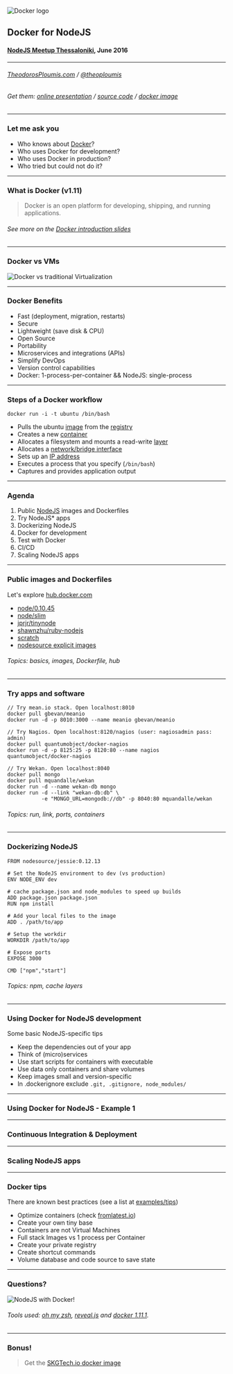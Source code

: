 ![Docker logo](https://raw.githubusercontent.com/theodorosploumis/docker-nodejs/gh-pages/img/docker_logo.png)

## Docker for NodeJS

#### [NodeJS Meetup Thessaloniki](http://www.meetup.com/Thessaloniki-Node-js-Meetup/), June 2016

_________________
###### [TheodorosPloumis.com](http://www.theodorosploumis.com/en) / [@theoploumis](twitter.com/theoploumis)
###### Get them: [online presentation](http://theodorosploumis.github.io/docker-nodejs/) / [source code](https://github.com/theodorosploumis/docker-nodejs) / [docker image](https://hub.docker.com/r/tplcom/docker-nodejs/)

---

### Let me ask you

- Who knows about [Docker](http://docker.com)?
- Who uses Docker for development?
- Who uses Docker in production?
- Who tried but could not do it?

---

### What is Docker (v1.11)

> Docker is an open platform for developing, shipping, and running applications.

###### See more on the [Docker introduction slides](http://theodorosploumis.github.io/docker-presentation/)

---

### Docker vs VMs

![Docker vs traditional Virtualization](https://insights.sei.cmu.edu/assets/content/VM-Diagram.png)

---

### Docker Benefits

 - Fast (deployment, migration, restarts)
 - Secure
 - Lightweight (save disk & CPU)
 - Open Source
 - Portability
 - Microservices and integrations (APIs)
 - Simplify DevOps
 - Version control capabilities
 - Docker: 1-process-per-container && NodeJS: single-process

---

### Steps of a Docker workflow

```
docker run -i -t ubuntu /bin/bash
```

 - Pulls the ubuntu [image](https://docs.docker.com/engine/userguide/containers/dockerimages/ "A read-only layer that is the base of your container. It can have a parent image to abstract away the more basic filesystem snapshot.") from the [registry](https://docs.docker.com/registry/ "The central place where all publicly published images live. You can search it, upload your images there and when you pull a docker image, it comes the repository/hub.")
 - Creates a new [container](https://docs.docker.com/engine/userguide/storagedriver/imagesandcontainers/ "A runnable instance of the image, basically it is a process isolated by docker that runs on top of the filesystem that an image provides.")
 - Allocates a filesystem and mounts a read-write [layer](https://docs.docker.com/engine/reference/glossary/#filesystem "A set of read-only files to provision the system. Think of a layer as a read only snapshot of the filesystem.")
 - Allocates a [network/bridge interface](https://www.wikiwand.com/en/Bridging_%28networking%29 "")
 - Sets up an [IP address](https://www.wikiwand.com/en/IP_address "An Internet Protocol address (IP address) is a numerical label assigned to each device (e.g., computer, printer) participating in a computer network that uses the Internet Protocol for communication.")
 - Executes a process that you specify (``` /bin/bash ```)
 - Captures and provides application output

---

### Agenda

 1. Public [NodeJS](https://hub.docker.com/search/?page=1&q=nodejs&starCount=0) images and Dockerfiles
 2. Try NodeJS* apps
 3. Dockerizing NodeJS
 4. Docker for development
 5. Test with Docker
 6. CI/CD
 7. Scaling NodeJS apps

---

### Public images and Dockerfiles

Let's explore [hub.docker.com](https://hub.docker.com)

 - [node/0.10.45](https://github.com/nodejs/docker-node/blob/5e058d36cc69303d1f62d424615fa03e050f20ef/0.10/Dockerfile)
 - [node/slim](https://hub.docker.com/r/library/node/tags/slim/)
 - [jprjr/tinynode](https://hub.docker.com/r/jprjr/tinynode/)
 - [shawnzhu/ruby-nodejs](https://hub.docker.com/r/shawnzhu/ruby-nodejs/)
 - [scratch](https://hub.docker.com/_/scratch/)
 - [nodesource explicit images](https://github.com/nodesource/docker-node#usage)

###### Topics: basics, images, Dockerfile, hub

---

### Try apps and software

```
// Try mean.io stack. Open localhost:8010
docker pull gbevan/meanio
docker run -d -p 8010:3000 --name meanio gbevan/meanio

// Try Nagios. Open localhost:8120/nagios (user: nagiosadmin pass: admin)
docker pull quantumobject/docker-nagios
docker run -d -p 8125:25 -p 8120:80 --name nagios quantumobject/docker-nagios

// Try Wekan. Open localhost:8040
docker pull mongo
docker pull mquandalle/wekan
docker run -d --name wekan-db mongo
docker run -d --link "wekan-db:db" \
           -e "MONGO_URL=mongodb://db" -p 8040:80 mquandalle/wekan

```
###### Topics: run, link, ports, containers

---

### Dockerizing NodeJS

```
FROM nodesource/jessie:0.12.13

# Set the NodeJS environment to dev (vs production)
ENV NODE_ENV dev

# cache package.json and node_modules to speed up builds
ADD package.json package.json
RUN npm install

# Add your local files to the image
ADD . /path/to/app

# Setup the workdir
WORKDIR /path/to/app

# Expose ports
EXPOSE 3000

CMD ["npm","start"]
```
###### Topics: npm, cache layers

---

### Using Docker for NodeJS development

Some basic NodeJS-specific tips

 - Keep the dependencies out of your app
 - Think of (micro)services
 - Use start scripts for containers with executable
 - Use data only containers and share volumes
 - Keep images small and version-specific
 - In .dockerignore exclude ```.git, .gitignore, node_modules/```

---

### Using Docker for NodeJS - Example 1



---

### Continuous Integration & Deployment

---

### Scaling NodeJS apps

---

### Docker tips

There are known best practices (see a list at [examples/tips](https://github.com/theodorosploumis/docker-presentation/tree/gh-pages/examples/tips))

- Optimize containers (check [fromlatest.io](https://www.fromlatest.io/))
- Create your own tiny base
- Containers are not Virtual Machines
- Full stack Images vs 1 process per Container
- Create your private registry
- Create shortcut commands
- Volume database and code source to save state

---

### Questions?

![NodeJS with Docker!](https://raw.githubusercontent.com/theodorosploumis/docker-nodejs/gh-pages/img/docker_nodejs.png)

###### Tools used: [oh my zsh](http://ohmyz.sh/), [reveal.js](https://github.com/hakimel/reveal.js) and [docker 1.11.1](https://github.com/docker/docker/releases/tag/v1.11.1).

---

### Bonus!

> Get the [SKGTech.io docker image](https://github.com/skgtech/skgtech.io-docker)
